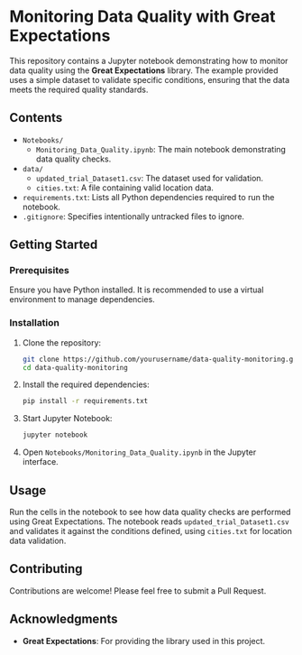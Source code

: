 # Monitoring Data Quality with Great Expectations

This repository contains a Jupyter notebook demonstrating how to monitor data quality using the **Great Expectations** library. The example provided uses a simple dataset to validate specific conditions, ensuring that the data meets the required quality standards.

## Contents

- `Notebooks/`
  - `Monitoring_Data_Quality.ipynb`: The main notebook demonstrating data quality checks.
- `data/`
  - `updated_trial_Dataset1.csv`: The dataset used for validation.
  - `cities.txt`: A file containing valid location data.
- `requirements.txt`: Lists all Python dependencies required to run the notebook.
- `.gitignore`: Specifies intentionally untracked files to ignore.

## Getting Started

### Prerequisites

Ensure you have Python installed. It is recommended to use a virtual environment to manage dependencies.

### Installation

1. Clone the repository:

    ```bash
    git clone https://github.com/yourusername/data-quality-monitoring.git
    cd data-quality-monitoring
    ```

2. Install the required dependencies:

    ```bash
    pip install -r requirements.txt
    ```

3. Start Jupyter Notebook:

    ```bash
    jupyter notebook
    ```

4. Open `Notebooks/Monitoring_Data_Quality.ipynb` in the Jupyter interface.

## Usage

Run the cells in the notebook to see how data quality checks are performed using Great Expectations. The notebook reads `updated_trial_Dataset1.csv` and validates it against the conditions defined, using `cities.txt` for location data validation.

## Contributing

Contributions are welcome! Please feel free to submit a Pull Request.

## Acknowledgments

- **Great Expectations**: For providing the library used in this project.
